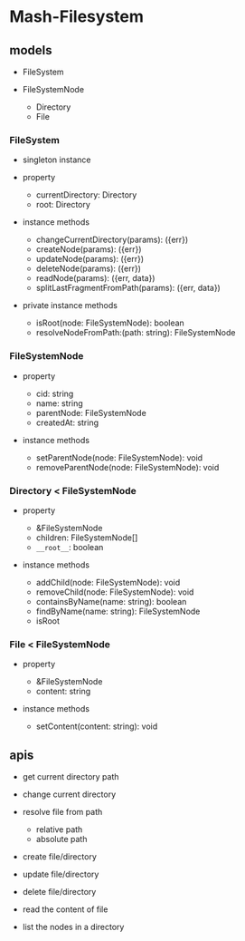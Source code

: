# Mash-Filesystem

## models

- FileSystem

- FileSystemNode
  - Directory
  - File

### FileSystem

- singleton instance

- property
  - currentDirectory: Directory
  - root: Directory

- instance methods
  - changeCurrentDirectory(params): ({err})
  - createNode(params): ({err})
  - updateNode(params): ({err})
  - deleteNode(params): ({err})
  - readNode(params): ({err, data})
  - splitLastFragmentFromPath(params): ({err, data})

- private instance methods
  - isRoot(node: FileSystemNode): boolean
  - resolveNodeFromPath:(path: string): FileSystemNode

### FileSystemNode

- property
  - cid: string
  - name: string
  - parentNode: FileSystemNode
  - createdAt: string

- instance methods
  - setParentNode(node: FileSystemNode): void
  - removeParentNode(node: FileSystemNode): void

### Directory < FileSystemNode

- property
  - &FileSystemNode
  - children: FileSystemNode[]
  - `__root__`: boolean

- instance methods
  - addChild(node: FileSystemNode): void
  - removeChild(node: FileSystemNode): void
  - containsByName(name: string): boolean
  - findByName(name: string): FileSystemNode
  - isRoot

### File < FileSystemNode

- property
  - &FileSystemNode
  - content: string

- instance methods
  - setContent(content: string): void

## apis

- get current directory path

- change current directory

- resolve file from path
  - relative path
  - absolute path

- create file/directory

- update file/directory

- delete file/directory

- read the content of file

- list the nodes in a directory
